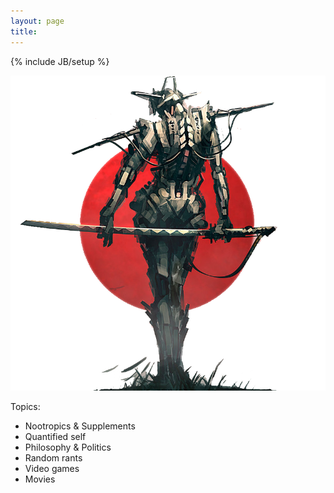 ```yaml
---
layout: page
title:
---
```

{% include JB/setup %}

![metanoia](https://raw.githubusercontent.com/clstrfcuk/clstrfcuk.github.io/master/images/samurai.png "metanoia")

Topics:

* Nootropics & Supplements
* Quantified self
* Philosophy & Politics
* Random rants
* Video games
* Movies
